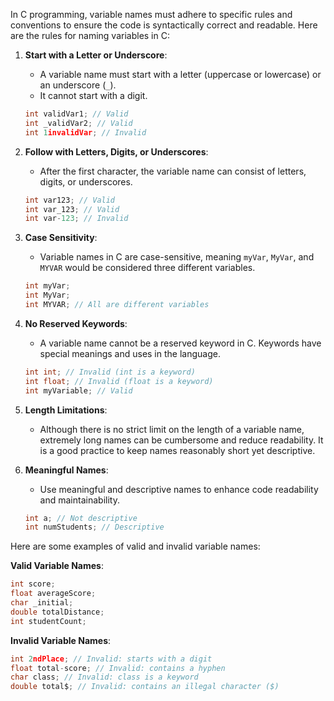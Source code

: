 In C programming, variable names must adhere to specific rules and conventions to ensure the code is syntactically correct and readable. Here are the rules for naming variables in C:

1. **Start with a Letter or Underscore**:
   - A variable name must start with a letter (uppercase or lowercase) or an underscore (`_`).
   - It cannot start with a digit.

   ```c
   int validVar1; // Valid
   int _validVar2; // Valid
   int 1invalidVar; // Invalid
   ```

2. **Follow with Letters, Digits, or Underscores**:
   - After the first character, the variable name can consist of letters, digits, or underscores.

   ```c
   int var123; // Valid
   int var_123; // Valid
   int var-123; // Invalid
   ```

3. **Case Sensitivity**:
   - Variable names in C are case-sensitive, meaning `myVar`, `MyVar`, and `MYVAR` would be considered three different variables.

   ```c
   int myVar;
   int MyVar;
   int MYVAR; // All are different variables
   ```

4. **No Reserved Keywords**:
   - A variable name cannot be a reserved keyword in C. Keywords have special meanings and uses in the language.

   ```c
   int int; // Invalid (int is a keyword)
   int float; // Invalid (float is a keyword)
   int myVariable; // Valid
   ```

5. **Length Limitations**:
   - Although there is no strict limit on the length of a variable name, extremely long names can be cumbersome and reduce readability. It is a good practice to keep names reasonably short yet descriptive.

6. **Meaningful Names**:
   - Use meaningful and descriptive names to enhance code readability and maintainability.

   ```c
   int a; // Not descriptive
   int numStudents; // Descriptive
   ```

Here are some examples of valid and invalid variable names:

**Valid Variable Names**:
```c
int score;
float averageScore;
char _initial;
double totalDistance;
int studentCount;
```

**Invalid Variable Names**:
```c
int 2ndPlace; // Invalid: starts with a digit
float total-score; // Invalid: contains a hyphen
char class; // Invalid: class is a keyword
double total$; // Invalid: contains an illegal character ($)
```